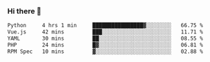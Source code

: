 ### Hi there 👋

<!--START_SECTION:waka-->

```txt
Python     4 hrs 1 min     ████████████████▓░░░░░░░░   66.75 %
Vue.js     42 mins         ███░░░░░░░░░░░░░░░░░░░░░░   11.71 %
YAML       30 mins         ██░░░░░░░░░░░░░░░░░░░░░░░   08.55 %
PHP        24 mins         █▓░░░░░░░░░░░░░░░░░░░░░░░   06.81 %
RPM Spec   10 mins         ▓░░░░░░░░░░░░░░░░░░░░░░░░   02.88 %
```

<!--END_SECTION:waka-->

<!--
**Jonas-VanHaeken/Jonas-VanHaeken** is a ✨ _special_ ✨ repository because its `README.md` (this file) appears on your GitHub profile.

Here are some ideas to get you started:

- 🔭 I’m currently working on ...
- 🌱 I’m currently learning ...
- 👯 I’m looking to collaborate on ...
- 🤔 I’m looking for help with ...
- 💬 Ask me about ...
- 📫 How to reach me: ...
- 😄 Pronouns: ...
- ⚡ Fun fact: ...
-->
